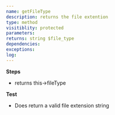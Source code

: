 ```yaml
---
name: getFileType
description: returns the file extention
type: method
visitiblity: protected
parameters: 
returns: string $file_type 
dependencies:
exceptions:
log: 
---
```



**Steps**
- returns this->fileType

**Test**
- Does return a valid file extension string

